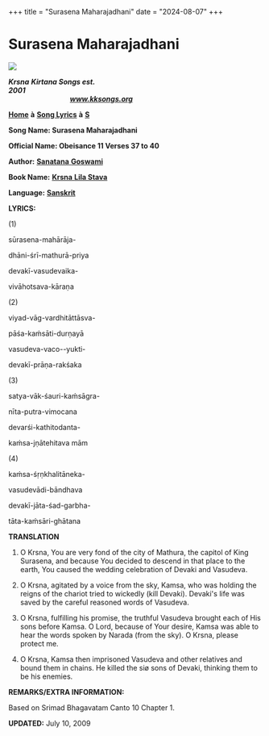 +++
title = "Surasena Maharajadhani"
date = "2024-08-07"
+++

# Surasena Maharajadhani
[**![](http://kksongs.org/image_files/image002.jpg)**](http://kksongs.org/)

**_Krsna_** **_Kirtana Songs est. 2001_**                                                                                                                                                      **_www.kksongs.org_**

[**Home**](http://kksongs.org/) **à** [**Song Lyrics**](http://kksongs.org/lyrics.html) **à** [**S**](http://kksongs.org/songs/song_s.html)

**Song Name: Surasena Maharajadhani**

**Official Name: Obeisance 11 Verses 37 to 40**

**Author:** [**Sanatana** **Goswami**](http://kksongs.org/authors/list/sanatana_g.html)

**Book Name:** [**Krsna** **Lila Stava**](http://kksongs.org/authors/krsnalilastava.html)

**Language:** [**Sanskrit**](http://kksongs.org/language/list/sanskrit.html)

**LYRICS:**

(1)

sūrasena-mahārāja\-

dhāni-śrī-mathurā-priya

devakī-vasudevaika\-

vivāhotsava-kāraṇa

(2)

viyad-vāg-vardhitāttāsva\-

pāśa-kaḿsāti-durṇayā

vasudeva-vaco\--yukti\-

devakī-prāṇa-rakśaka

(3)

satya-vāk-śauri-kaḿsāgra\-

nīta-putra-vimocana

devarśi-kathitodanta\-

kaḿsa-jṇātehitava mām

(4)

kaḿsa-śṛṇkhalitāneka\-

vasudevādi-bāndhava

devakī-jāta-śad-garbha\-

tāta-kaḿsāri-ghātana

**TRANSLATION**

1) O Krsna, You are very fond of the city of Mathura, the capitol of King Surasena, and because You decided to descend in that place to the earth, You caused the wedding celebration of Devaki and Vasudeva.

2) O Krsna, agitated by a voice from the sky, Kamsa, who was holding the reigns of the chariot tried to wickedly (kill Devaki). Devaki's life was saved by the careful reasoned words of Vasudeva.

3) O Krsna, fulfilling his promise, the truthful Vasudeva brought each of His sons before Kamsa. O Lord, because of Your desire, Kamsa was able to hear the words spoken by Narada (from the sky). O Krsna, please protect me.

4) O Krsna, Kamsa then imprisoned Vasudeva and other relatives and bound them in chains. He killed the siø sons of Devaki, thinking them to be his enemies.

**REMARKS/EXTRA INFORMATION:**

Based on Srimad Bhagavatam Canto 10 Chapter 1.

**UPDATED:** July 10, 2009